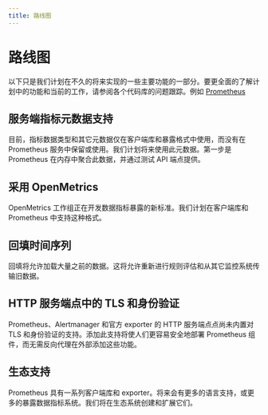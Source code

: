 ```yaml
---
title: 路线图
---
```


# 路线图

以下只是我们计划在不久的将来实现的一些主要功能的一部分。要更全面的了解计划中的功能和当前的工作，请参阅各个代码库的问题跟踪。例如 [Prometheus](https://github.com/prometheus/prometheus/issues)

## 服务端指标元数据支持

目前，指标数据类型和其它元数据仅在客户端库和暴露格式中使用，而没有在 Prometheus 服务中保留或使用。我们计划将来使用此元数据。第一步是 Prometheus 在内存中聚合此数据，并通过测试 API 端点提供。

## 采用 OpenMetrics

OpenMetrics 工作组正在开发数据指标暴露的新标准。我们计划在客户端库和 Prometheus 中支持这种格式。

## 回填时间序列

回填将允许加载大量之前的数据。这将允许重新进行规则评估和从其它监控系统传输旧数据。

## HTTP 服务端点中的 TLS 和身份验证

Prometheus、Alertmanager 和官方 exporter 的 HTTP 服务端点点尚未内置对 TLS 和身份验证的支持。添加此支持将使人们更容易安全地部署 Prometheus 组件，而无需反向代理在外部添加这些功能。

## 生态支持

Prometheus 具有一系列客户端库和 exporter。将来会有更多的语言支持，或更多的暴露数据指标系统。我们将在生态系统创建和扩展它们。

